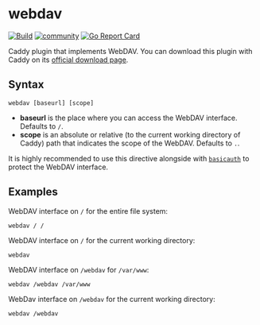 # webdav

[![Build](https://img.shields.io/travis/hacdias/caddy-webdav.svg?style=flat-square)](https://travis-ci.org/hacdias/caddy-webdav)
[![community](https://img.shields.io/badge/community-forum-ff69b4.svg?style=flat-square)](https://caddy.community)
[![Go Report Card](https://goreportcard.com/badge/github.com/hacdias/caddy-webdav?style=flat-square)](https://goreportcard.com/report/hacdias/caddy-webdav)

Caddy plugin that implements WebDAV. You can download this plugin with Caddy on its [official download page](https://caddyserver.com/download).

## Syntax

```
webdav [baseurl] [scope]
```

+ **baseurl** is the place where you can access the WebDAV interface. Defaults to `/`.
+ **scope** is an absolute or relative (to the current working directory of Caddy) path that indicates the scope of the WebDAV. Defaults to `.`.

It is highly recommended to use this directive alongside with [`basicauth`](https://caddyserver.com/docs/basicauth) to protect the WebDAV interface.


## Examples

WebDAV interface on `/` for the entire file system:

```
webdav / /
```

WebDAV interface on `/` for the current working directory:

```
webdav
```

WebDAV interface on `/webdav` for `/var/www`:

```
webdav /webdav /var/www
```

WebDav interface on `/webdav` for the current working directory:

```
webdav /webdav
```